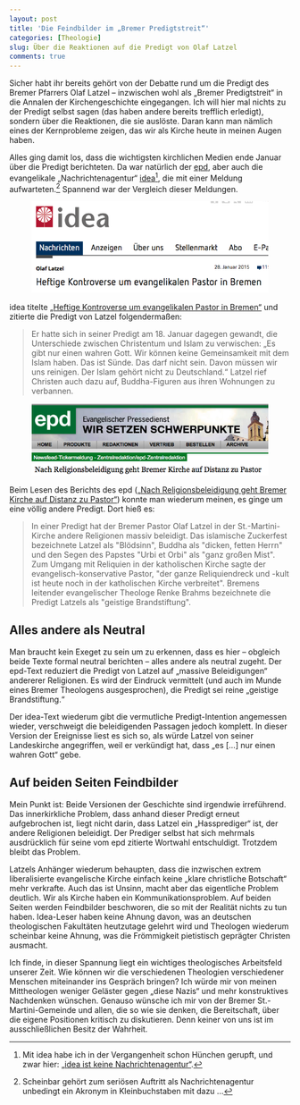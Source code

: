 ```yaml
---
layout: post
title: 'Die Feindbilder im „Bremer Predigtstreit“'
categories: [Theologie]
slug: Über die Reaktionen auf die Predigt von Olaf Latzel
comments: true
---
```


Sicher habt ihr bereits gehört von der Debatte rund um die Predigt des Bremer Pfarrers Olaf Latzel – inzwischen wohl als „Bremer Predigtstreit“ in die Annalen der Kirchengeschichte eingegangen. Ich will hier mal nichts zu der Predigt selbst sagen (das haben andere bereits trefflich erledigt), sondern über die Reaktionen, die sie auslöste. Daran kann man nämlich eines der Kernprobleme zeigen, das wir als Kirche heute in meinen Augen haben.

Alles ging damit los, dass die wichtigsten kirchlichen Medien ende Januar über die Predigt berichteten. Da war natürlich der [epd](http://www.epd.de), aber auch die evangelikale „Nachrichtenagentur“ [idea](http://www.idea.de/)[^2], die mit einer Meldung aufwarteten.[^1] Spannend war der Vergleich dieser Meldungen.

[^1]: Scheinbar gehört zum seriösen Auftritt als Nachrichtenagentur unbedingt ein Akronym in Kleinbuchstaben mit dazu …

[^2]: Mit idea habe ich in der Vergangenheit schon Hünchen gerupft, und zwar hier: [„idea ist keine Nachrichtenagentur“](http://www.moehrenzahn.de/Wissenschaft-vs.-Ideologie).

<figure><img src='/images/latzel-idea.png' /><figcaption></figcaption></figure>

idea titelte [„Heftige Kontroverse um evangelikalen Pastor in Bremen“](http://www.idea.de/nachrichten/detail/thema-des-tages/artikel/heftige-kontroverse-um-evangelikalen-pastor-in-bremen-83115.html) und zitierte die Predigt von Latzel folgendermaßen:

> Er hatte sich in seiner Predigt am 18. Januar dagegen gewandt, die Unterschiede zwischen Christentum und Islam zu verwischen: „Es gibt nur einen wahren Gott. Wir können keine Gemeinsamkeit mit dem Islam haben. Das ist Sünde. Das darf nicht sein. Davon müssen wir uns reinigen. Der Islam gehört nicht zu Deutschland.“ Latzel rief Christen auch dazu auf, Buddha-Figuren aus ihren Wohnungen zu verbannen.

<figure><img src='/images/latzel-epd.png' /><figcaption></figcaption></figure>

Beim Lesen des Berichts des epd ([„Nach Religionsbeleidigung geht Bremer Kirche auf Distanz zu Pastor“](http://www.epd.de/zentralredaktion/epd-zentralredaktion/nach-religionsbeleidigung-geht-bremer-kirche-auf-distanz-zu-pa)) konnte man wiederum meinen, es ginge um eine völlig andere Predigt. Dort hieß es:

> In einer Predigt hat der Bremer Pastor Olaf Latzel in der St.-Martini-Kirche andere Religionen massiv beleidigt. Das islamische Zuckerfest bezeichnete Latzel als "Blödsinn", Buddha als "dicken, fetten Herrn" und den Segen des Papstes "Urbi et Orbi" als "ganz großen Mist". Zum Umgang mit Reliquien in der katholischen Kirche sagte der evangelisch-konservative Pastor, "der ganze Reliquiendreck und -kult ist heute noch in der katholischen Kirche verbreitet". Bremens leitender evangelischer Theologe Renke Brahms bezeichnete die Predigt Latzels als "geistige Brandstiftung".

## Alles andere als Neutral

Man braucht kein Exeget zu sein um zu erkennen, dass es hier – obgleich beide Texte formal neutral berichten – alles andere als neutral zugeht. Der epd-Text reduziert die Predigt von Latzel auf „massive Beleidigungen“ andererer Religionen. Es wird der Eindruck vermittelt (und auch im Munde eines Bremer Theologens ausgesprochen), die Predigt sei reine „geistige Brandstiftung.“

Der idea-Text wiederum gibt die vermutliche Predigt-Intention angemessen wieder, verschweigt die beleidigenden Passagen jedoch komplett. In dieser Version der Ereignisse liest es sich so, als würde Latzel von seiner Landeskirche angegriffen, weil er verkündigt hat, dass „es […] nur einen wahren Gott“ gebe.

## Auf beiden Seiten Feindbilder

Mein Punkt ist: Beide Versionen der Geschichte sind irgendwie irreführend. Das innerkirkliche Problem, dass anhand dieser Predigt erneut aufgebrochen ist, liegt nicht darin, dass Latzel ein „Hassprediger“ ist, der andere Religionen beleidigt. Der Prediger selbst hat sich mehrmals ausdrücklich für seine vom epd zitierte Wortwahl entschuldigt. Trotzdem bleibt das Problem.

Latzels Anhänger wiederum behaupten, dass die inzwischen extrem liberalisierte evangelische Kirche einfach keine „klare christliche Botschaft“ mehr verkrafte. Auch das ist Unsinn, macht aber das eigentliche Problem deutlich. Wir als Kirche haben ein Kommunikationsproblem. Auf beiden Seiten werden Feindbilder beschworen, die so mit der Realität nichts zu tun haben. Idea-Leser haben keine Ahnung davon, was an deutschen theologischen Fakultäten heutzutage gelehrt wird und Theologen wiederum scheinbar keine Ahnung, was die Frömmigkeit pietistisch geprägter Christen ausmacht. 

Ich finde, in dieser Spannung liegt ein wichtiges theologisches Arbeitsfeld unserer Zeit. Wie können wir die verschiedenen Theologien verschiedener Menschen miteinander ins Gespräch bringen? Ich würde mir von meinen Mittheologen weniger Geläster gegen „diese Nazis“ und mehr konstruktives Nachdenken wünschen. Genauso wünsche ich mir von der Bremer St.-Martini-Gemeinde und allen, die so wie sie denken, die Bereitschaft, über die eigene Positionen kritisch zu diskutieren. Denn keiner von uns ist im ausschließlichen Besitz der Wahrheit. 